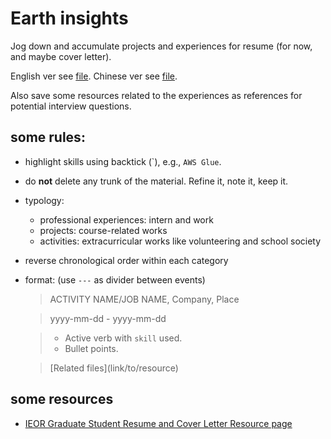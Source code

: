 # Earth insights

Jog down and accumulate projects and experiences for resume (for now, and maybe cover letter). 

English ver see [file](chinese.md). Chinese ver see [file](chinese.md).

Also save some resources related to the experiences as references for potential interview questions.

## some rules:
- highlight skills using backtick (\`), e.g., `AWS Glue`.
- do **not** delete any trunk of the material. Refine it, note it, keep it.
- typology:
  - professional experiences: intern and work
  - projects: course-related works 
  - activities: extracurricular works like volunteering and school society
- reverse chronological order within each category
- format: (use `---` as divider between events)
  > ACTIVITY NAME/JOB NAME, Company, Place
  
  > yyyy-mm-dd - yyyy-mm-dd
  
  > - Active verb with `skill` used.
  > - Bullet points.
  
  > \[Related files](link/to/resource)

## some resources
- [IEOR Graduate Student Resume and Cover Letter Resource page](https://ieor.columbia.edu/resume-cover-letter-guidelines)

